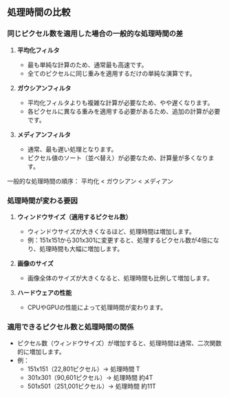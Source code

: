 ## 処理時間の比較

### 同じピクセル数を適用した場合の一般的な処理時間の差

1. **平均化フィルタ**
   - 最も単純な計算のため、通常最も高速です。
   - 全てのピクセルに同じ重みを適用するだけの単純な演算です。

2. **ガウシアンフィルタ**
   - 平均化フィルタよりも複雑な計算が必要なため、やや遅くなります。
   - 各ピクセルに異なる重みを適用する必要があるため、追加の計算が必要です。

3. **メディアンフィルタ**
   - 通常、最も遅い処理となります。
   - ピクセル値のソート（並べ替え）が必要なため、計算量が多くなります。

一般的な処理時間の順序： 平均化 < ガウシアン < メディアン

### 処理時間が変わる要因

1. **ウィンドウサイズ（適用するピクセル数）**
   - ウィンドウサイズが大きくなるほど、処理時間は増加します。
   - 例：151x151から301x301に変更すると、処理するピクセル数が4倍になり、処理時間も大幅に増加します。

2. **画像のサイズ**
   - 画像全体のサイズが大きくなると、処理時間も比例して増加します。

3. **ハードウェアの性能**
   - CPUやGPUの性能によって処理時間が変わります。

### 適用できるピクセル数と処理時間の関係

- ピクセル数（ウィンドウサイズ）が増加すると、処理時間は通常、二次関数的に増加します。
- 例：
  - 151x151（22,801ピクセル）→ 処理時間 T
  - 301x301（90,601ピクセル）→ 処理時間 約4T
  - 501x501（251,001ピクセル）→ 処理時間 約11T
